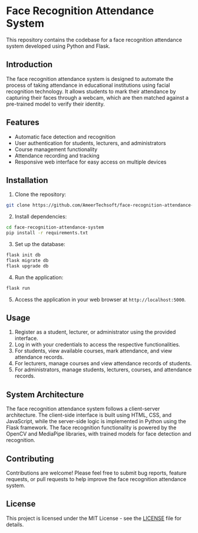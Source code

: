 # Face Recognition Attendance System

This repository contains the codebase for a face recognition attendance system developed using Python and Flask.

## Introduction

The face recognition attendance system is designed to automate the process of taking attendance in educational institutions using facial recognition technology. It allows students to mark their attendance by capturing their faces through a webcam, which are then matched against a pre-trained model to verify their identity.

## Features

- Automatic face detection and recognition
- User authentication for students, lecturers, and administrators
- Course management functionality
- Attendance recording and tracking
- Responsive web interface for easy access on multiple devices

## Installation

1. Clone the repository:

```bash
git clone https://github.com/AmeerTechsoft/face-recognition-attendance-system.git
```

2. Install dependencies:

```bash
cd face-recognition-attendance-system
pip install -r requirements.txt
```


3. Set up the database:

```bash
flask init db
flask migrate db
flask upgrade db
```



4. Run the application:

```bash
flask run
```


5. Access the application in your web browser at `http://localhost:5000`.

## Usage

1. Register as a student, lecturer, or administrator using the provided interface.
2. Log in with your credentials to access the respective functionalities.
3. For students, view available courses, mark attendance, and view attendance records.
4. For lecturers, manage courses and view attendance records of students.
5. For administrators, manage students, lecturers, courses, and attendance records.

## System Architecture

The face recognition attendance system follows a client-server architecture. The client-side interface is built using HTML, CSS, and JavaScript, while the server-side logic is implemented in Python using the Flask framework. The face recognition functionality is powered by the OpenCV and MediaPipe libraries, with trained models for face detection and recognition.

## Contributing

Contributions are welcome! Please feel free to submit bug reports, feature requests, or pull requests to help improve the face recognition attendance system.

## License

This project is licensed under the MIT License - see the [LICENSE](LICENSE) file for details.